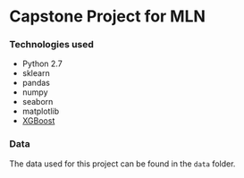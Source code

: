 # Capstone Project for MLN

### Technologies used

- Python 2.7
- sklearn
- pandas
- numpy
- seaborn
- matplotlib
- [XGBoost](https://xgboost.readthedocs.io/en/latest/)

### Data

The data used for this project can be found in the `data` folder. 


